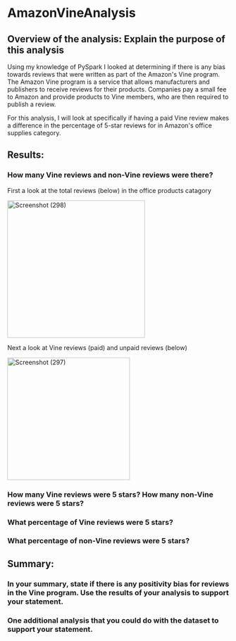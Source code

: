 # AmazonVineAnalysis

## Overview of the analysis: Explain the purpose of this analysis

Using my knowledge of PySpark I looked at determining if there is any bias towards reviews that were written as part of the Amazon's Vine program. The Amazon Vine program is a service that allows manufacturers and publishers to receive reviews for their products. Companies pay a small fee to Amazon and provide products to Vine members, who are then required to publish a review. 

For this analysis, I will look at specifically if having a paid Vine review makes a difference in the percentage of 5-star reviews for in Amazon's office supplies category. 

## Results: 

### How many Vine reviews and non-Vine reviews were there?

First a look at the total reviews (below) in the office products catagory

<img width="312" alt="Screenshot (298)" src="https://user-images.githubusercontent.com/102890151/179434005-4df25f80-349b-44f5-bb0f-bbedaab9dccd.png">

Next a look at Vine reviews (paid) and unpaid reviews (below)

<img width="278" alt="Screenshot (297)" src="https://user-images.githubusercontent.com/102890151/179434167-7d01108a-dfeb-49db-9e85-bf924f12c004.png">


### How many Vine reviews were 5 stars? How many non-Vine reviews were 5 stars?
### What percentage of Vine reviews were 5 stars? 
### What percentage of non-Vine reviews were 5 stars?

## Summary: 

### In your summary, state if there is any positivity bias for reviews in the Vine program. Use the results of your analysis to support your statement.

### One additional analysis that you could do with the dataset to support your statement.
